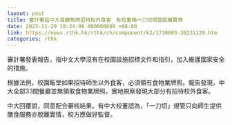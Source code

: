 ```yaml
---
layout: post
title: 審計署指中大餐廳無牌招待校外食客　有校董稱一刀切規管脫離實情
date: 2023-11-29 18:24:06.000000000 +08:00
link: https://news.rthk.hk/rthk/ch/component/k2/1730003-20231129.htm
categories: rthk
---
```


審計署發表報告，指中文大學沒有在校園設施招標文件和指引，加入維護國家安全的措施。

根據法例，校園飯堂如果招待師生以外食客，必須領有食物業牌照。報告發現，中大全部33間餐廳並無領取食物業牌照，實地視察發現大部分有招待校外食客。

中大回覆說，同意配合審核結果。有中大校董認為，「一刀切」規管只向師生提供膳食服務亦脫離實情，校方應做好監督。
